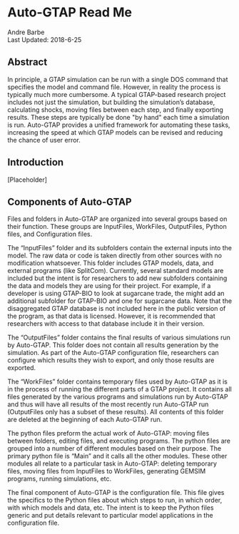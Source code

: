 # Auto-GTAP Read Me #
Andre Barbe  
Last Updated: 2018-6-25  

## Abstract ##
In principle, a GTAP simulation can be run with a single DOS command that specifies the model and command file. 
However, in reality the process is typically much more cumbersome.
A typical GTAP-based research project includes not just the simulation, but building the simulation’s database, calculating shocks, moving files between each step, and finally exporting results.
These steps are typically be done "by hand" each time a simulation is run.
Auto-GTAP provides a unified framework for automating these tasks, increasing the speed at which GTAP models can be revised and reducing the chance of user error.

## Introduction ##
[Placeholder]

## Components of Auto-GTAP ##
Files and folders in Auto-GTAP are organized into several groups based on their function. 
These groups are InputFiles, WorkFiles, OutputFiles, Python files, and Configuration files.

The “InputFiles” folder and its subfolders contain the external inputs into the model. 
The raw data or code is taken directly from other sources with no modification whatsoever. 
This folder includes GTAP models, data, and external programs (like SplitCom). 
Currently, several standard models are included but the intent is for researchers to add new subfolders containing the data and models they are using for their project. 
For example, if a developer is using GTAP-BIO to look at sugarcane trade, the might add an additional subfolder for GTAP-BIO and one for sugarcane data. 
Note that the disaggregated GTAP database is not included here in the public version of the program, as that data is licensed. 
However, it is recommended that researchers with access to that database include it in their version.

The “OutputFiles” folder contains the final results of various simulations run by Auto-GTAP. This folder does not contain all results generation by the simulation. 
As part of the Auto-GTAP configuration file, researchers can configure which results they wish to export, and only those results are exported.

The “WorkFiles” folder contains temporary files used by Auto-GTAP as it is in the process of running the different parts of a GTAP project. 
It contains all files generated by the various programs and simulations run by Auto-GTAP and thus will have all results of the most recently run Auto-GTAP run (OutputFiles only has a subset of these results). 
All contents of this folder are deleted at the beginning of each Auto-GTAP run.

The python files preform the actual work of Auto-GTAP: moving files between folders, editing files, and executing programs. 
The python files are grouped into a number of different modules based on their purpose. The primary python file is “Main” and it calls all the other modules. 
These other modules all relate to a particular task in Auto-GTAP: deleting temporary files, moving files from InputFiles to WorkFiles, generating GEMSIM programs, running simulations, etc.

The final component of Auto-GTAP is the configuration file. 
This file gives the specifics to the Python files about which steps to run, in which order, with which models and data, etc. 
The intent is to keep the Python files generic and put details relevant to particular model applications in the configuration file.